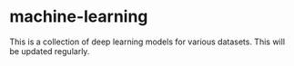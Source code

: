 # machine-learning
This is a collection of deep learning models for various datasets. This will be updated regularly. 
